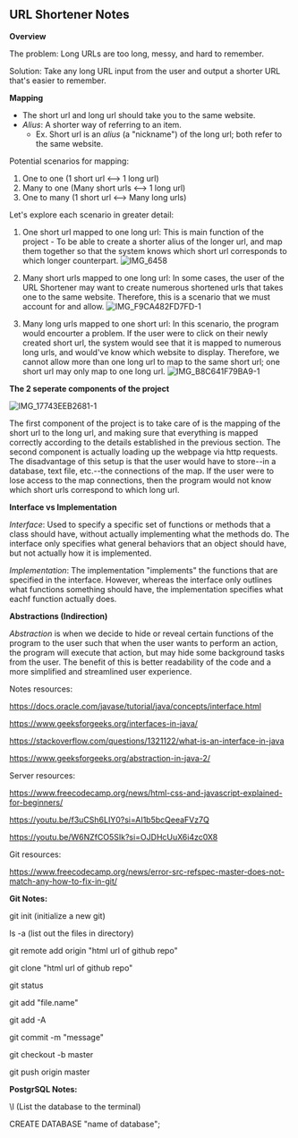 ## URL Shortener Notes

**Overview**

The problem: Long URLs are too long, messy, and hard to remember.

Solution: Take any long URL input from the user and output a shorter URL that's easier to remember.


**Mapping**
- The short url and long url should take you to the same website.
- *Alius*: A shorter way of referring to an item.
  - Ex. Short url is an *alius* (a "nickname") of the long url; both refer to the same website.

Potential scenarios for mapping:
  1. One to one (1 short url <--> 1 long url)
  2. Many to one (Many short urls <--> 1 long url)
  3. One to many (1 short url <--> Many long urls)

Let's explore each scenario in greater detail:

  1. One short url mapped to one long url: This is main function of the project - To be able to create a shorter alius of the longer url, and map them together so that the system knows which short url corresponds to which longer counterpart.
![IMG_6458](https://github.com/user-attachments/assets/da998604-c00c-4a59-9aca-fb1ade8711b9)

  
  2. Many short urls mapped to one long url: In some cases, the user of the URL Shortener may want to create numerous shortened urls that takes one to the same website. Therefore, this is a scenario that we must account for and allow.
![IMG_F9CA482FD7FD-1](https://github.com/user-attachments/assets/6ca1f797-65da-46f1-badf-3fbf91137f4e)


  3. Many long urls mapped to one short url: In this scenario, the program would encourter a problem. If the user were to click on their newly created short url, the system would see that it is mapped to numerous long urls, and would've know which website to display. Therefore, we cannot allow more than one long url to map to the same short url; one short url may only map to one long url.
![IMG_B8C641F79BA9-1](https://github.com/user-attachments/assets/fa714cb6-18f4-491f-9044-49bf3dc02ec8)


**The 2 seperate components of the project**

![IMG_17743EEB2681-1](https://github.com/user-attachments/assets/52787b0d-229b-43fd-821d-d7a8fe3beb59)


The first component of the project is to take care of is the mapping of the short url to the long url, and making sure that everything is mapped correctly according to the details established in the previous section. The second component is actually loading up the webpage via http requests. The disadvantage of this setup is that the user would have to store--in a database, text file, etc.--the connections of the map. If the user were to lose access to the map connections, then the program would not know which  short urls correspond to which long url.

**Interface vs Implementation**

*Interface*: Used to specify a specific set of functions or methods that a class should have, without actually implementing what the methods do. The interface only specifies what general behaviors that an object should have, but not actually how it is  implemented. 

*Implementation*: The implementation "implements" the functions that are specified in the interface. However, whereas the interface only outlines what functions something should have, the implementation specifies what eachf function actually does. 


**Abstractions (Indirection)**

*Abstraction* is when we decide to hide or reveal certain functions of the program to the user such that when the user wants to perform an action, the program will execute that action, but may hide some background tasks from the user. The benefit of this is better readability of the code and a more simplified and streamlined user experience. 


Notes resources: 

https://docs.oracle.com/javase/tutorial/java/concepts/interface.html

https://www.geeksforgeeks.org/interfaces-in-java/

https://stackoverflow.com/questions/1321122/what-is-an-interface-in-java

https://www.geeksforgeeks.org/abstraction-in-java-2/


Server resources: 

https://www.freecodecamp.org/news/html-css-and-javascript-explained-for-beginners/

https://youtu.be/f3uCSh6LIY0?si=AI1b5bcQeeaFVz7Q

https://youtu.be/W6NZfCO5SIk?si=OJDHcUuX6i4zc0X8

Git resources:

https://www.freecodecamp.org/news/error-src-refspec-master-does-not-match-any-how-to-fix-in-git/



**Git Notes:**

git init (initialize a new git)

ls -a (list out the files in directory)

git remote add origin "html url of github repo"

git clone "html url of github repo"

git status

git add "file.name"

git add -A

git commit -m "message" 

git checkout -b master

git push origin master


**PostgrSQL Notes:**

\l (List the database to the terminal)

CREATE DATABASE "name of database";
